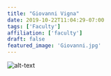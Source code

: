 ```yaml
---
title: "Giovanni Vigna"
date: 2019-10-22T11:04:29-07:00
tags: ['Faculty']
affiliation: ['faculty']
draft: false
featured_image: 'Giovanni.jpg'
---
```


![alt-text](/people/giovanni_vigna_9845769854675.jpg)

